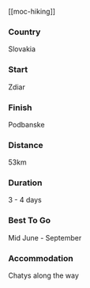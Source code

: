 [[moc-hiking]]

### Country

Slovakia

### Start

Zdiar

### Finish

Podbanske

### Distance

53km

### Duration

3 - 4 days

### Best To Go

Mid June - September

### Accommodation

Chatys along the way
